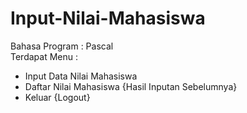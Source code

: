 # Input-Nilai-Mahasiswa
Bahasa Program : Pascal<br>
Terdapat Menu :<br>
- Input Data Nilai Mahasiswa
- Daftar Nilai Mahasiswa {Hasil Inputan Sebelumnya}
- Keluar {Logout}
